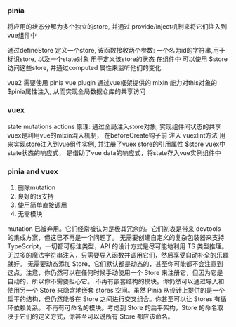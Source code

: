 



### pinia

将应用的状态分解为多个独立的store, 并通过 provide/inject机制来将它们注入到vue组件中

通过defineStore 定义一个store, 该函数接收两个参数: 一个名为id的字符串,用于标识store, 以及一个state对象 用于定义该store的状态
在组件中 可以使用 $store 访问这些store, 并通过computed 属性来监听他们的变化 


vue2 需要使用 pinia vue plugin
通过vue框架提供的 mixin 能力对this对象的$pinia属性注入, 从而实现全局数据仓库的共享访问


### vuex

state mutations actions
原理:
通过全局注入store对象, 实现组件间状态的共享
vuex是利用vue的mixin混入机制， 在beforeCreate钩子前 注入 vuexlint方法 用来实现store注入到vue组件实例, 并注册了vuex store的引用属性 $store
vuex中state状态的响应式， 是借助了vue data的响应式，将state存入vue实例组件中


### pinia and vuex

1. 删除mutation 
2. 良好的ts支持
3. 使用简单直接调用
4. 无需模块



mutation 已被弃用。它们经常被认为是极其冗余的。它们初衷是带来 devtools 的集成方案，但这已不再是一个问题了。
无需要创建自定义的复杂包装器来支持 TypeScript，一切都可标注类型，API 的设计方式是尽可能地利用 TS 类型推理。
无过多的魔法字符串注入，只需要导入函数并调用它们，然后享受自动补全的乐趣就好。
无需要动态添加 Store，它们默认都是动态的，甚至你可能都不会注意到这点。注意，你仍然可以在任何时候手动使用一个 Store 来注册它，但因为它是自动的，所以你不需要担心它。
不再有嵌套结构的模块。你仍然可以通过导入和使用另一个 Store 来隐含地嵌套 stores 空间。虽然 Pinia 从设计上提供的是一个扁平的结构，但仍然能够在 Store 之间进行交叉组合。你甚至可以让 Stores 有循环依赖关系。
不再有可命名的模块。考虑到 Store 的扁平架构，Store 的命名取决于它们的定义方式，你甚至可以说所有 Store 都应该命名。